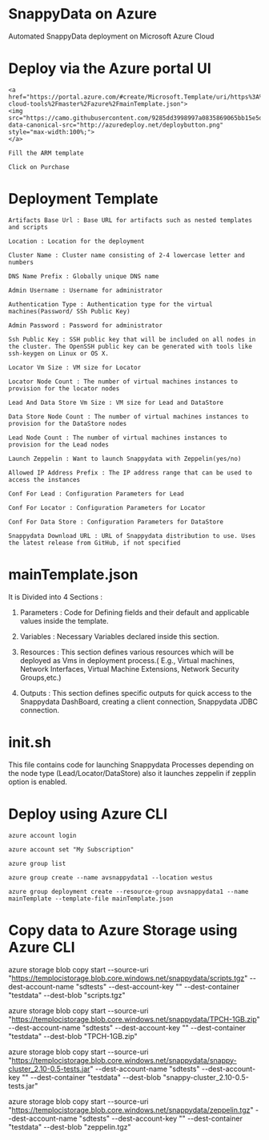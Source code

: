 # SnappyData on Azure
Automated SnappyData deployment on Microsoft Azure Cloud

# Deploy via the Azure portal UI
```
<a href="https://portal.azure.com/#create/Microsoft.Template/uri/https%3A%2F%2Fraw.githubusercontent.com%2Fsnappydatainc%2Fsnappy-cloud-tools%2Fmaster%2Fazure%2FmainTemplate.json">
<img src="https://camo.githubusercontent.com/9285dd3998997a0835869065bb15e5d500475034/687474703a2f2f617a7572656465706c6f792e6e65742f6465706c6f79627574746f6e2e706e67" data-canonical-src="http://azuredeploy.net/deploybutton.png" style="max-width:100%;">
</a>
```
```
Fill the ARM template
```
```
Click on Purchase
```
# Deployment Template
```
Artifacts Base Url : Base URL for artifacts such as nested templates and scripts
```
```
Location : Location for the deployment
```
```
Cluster Name : Cluster name consisting of 2-4 lowercase letter and numbers
```
```
DNS Name Prefix : Globally unique DNS name
```
```
Admin Username : Username for administrator
```
```
Authentication Type : Authentication type for the virtual machines(Password/ SSh Public Key)
```
```
Admin Password : Password for administrator
```
```
Ssh Public Key : SSH public key that will be included on all nodes in the cluster. The OpenSSH public key can be generated with tools like ssh-keygen on Linux or OS X.
```
```
Locator Vm Size : VM size for Locator
```
```
Locator Node Count : The number of virtual machines instances to provision for the locator nodes
```
```
Lead And Data Store Vm Size : VM size for Lead and DataStore
```
```
Data Store Node Count : The number of virtual machines instances to provision for the DataStore nodes
```
```
Lead Node Count : The number of virtual machines instances to provision for the Lead nodes
```
```
Launch Zeppelin : Want to launch Snappydata with Zeppelin(yes/no)
```
```
Allowed IP Address Prefix : The IP address range that can be used to access the instances
```
```
Conf For Lead : Configuration Parameters for Lead
```
```
Conf For Locator : Configuration Parameters for Locator
```
```
Conf For Data Store : Configuration Parameters for DataStore
```
```
Snappydata Download URL : URL of Snappydata distribution to use. Uses the latest release from GitHub, if not specified
```

# mainTemplate.json

It is Divided into 4 Sections :

1) Parameters : Code for Defining fields and their default and applicable values inside the template.

2) Variables : Necessary Variables declared inside this section.

3) Resources : This section defines various resources which will be deployed as Vms in deployment process.( E.g., Virtual machines, Network Interfaces, Virtual Machine Extensions, Network Security Groups,etc.)

4) Outputs : This section defines specific outputs for quick access to the Snappydata DashBoard, creating a client connection, Snappydata JDBC connection.

# init.sh

This file contains code for launching Snappydata Processes depending on the node type (Lead/Locator/DataStore) also it launches zeppelin if zepplin option is enabled. 


# Deploy using Azure CLI
```
azure account login
```
```
azure account set "My Subscription"
```
```
azure group list
```
```
azure group create --name avsnappydata1 --location westus
```
```
azure group deployment create --resource-group avsnappydata1 --name mainTemplate --template-file mainTemplate.json
```

# Copy data to Azure Storage using Azure CLI
azure storage blob copy start --source-uri "https://templocistorage.blob.core.windows.net/snappydata/scripts.tgz" --dest-account-name "sdtests" --dest-account-key "" --dest-container "testdata" --dest-blob "scripts.tgz"

azure storage blob copy start --source-uri "https://templocistorage.blob.core.windows.net/snappydata/TPCH-1GB.zip" --dest-account-name "sdtests" --dest-account-key "" --dest-container "testdata" --dest-blob "TPCH-1GB.zip"

azure storage blob copy start --source-uri "https://templocistorage.blob.core.windows.net/snappydata/snappy-cluster_2.10-0.5-tests.jar" --dest-account-name "sdtests" --dest-account-key "" --dest-container "testdata" --dest-blob "snappy-cluster_2.10-0.5-tests.jar"

azure storage blob copy start --source-uri "https://templocistorage.blob.core.windows.net/snappydata/zeppelin.tgz" --dest-account-name "sdtests" --dest-account-key "" --dest-container "testdata" --dest-blob "zeppelin.tgz"





